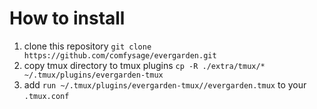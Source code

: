 # How to install
1. clone this repository `git clone https://github.com/comfysage/evergarden.git`
2. copy tmux directory to tmux plugins `cp -R ./extra/tmux/* ~/.tmux/plugins/evergarden-tmux`
3. add `run ~/.tmux/plugins/evergarden-tmux//evergarden.tmux` to your `.tmux.conf`

